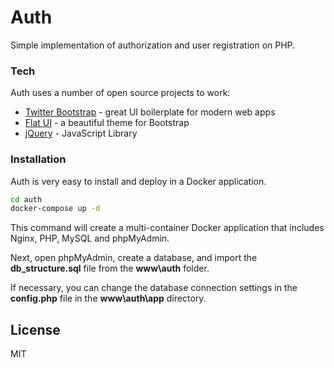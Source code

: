 # Auth

Simple implementation of authorization and user registration on PHP.

### Tech

Auth uses a number of open source projects to work:

* [Twitter Bootstrap](http://twitter.github.com/bootstrap/) - great UI boilerplate for modern web apps
* [Flat UI](http://designmodo.github.io/Flat-UI/) - a beautiful theme for Bootstrap
* [jQuery](http://jquery.com) - JavaScript Library

### Installation
Auth is very easy to install and deploy in a Docker application.

```sh
cd auth
docker-compose up -d
```
This command will create a multi-container Docker application that includes Nginx, PHP, MySQL and phpMyAdmin.

Next, open phpMyAdmin, create a database, and import the **db_structure.sql** file from the **www\auth** folder.

If necessary, you can change the database connection settings in the **config.php** file in the **www\auth\app** directory.


License
----

MIT

